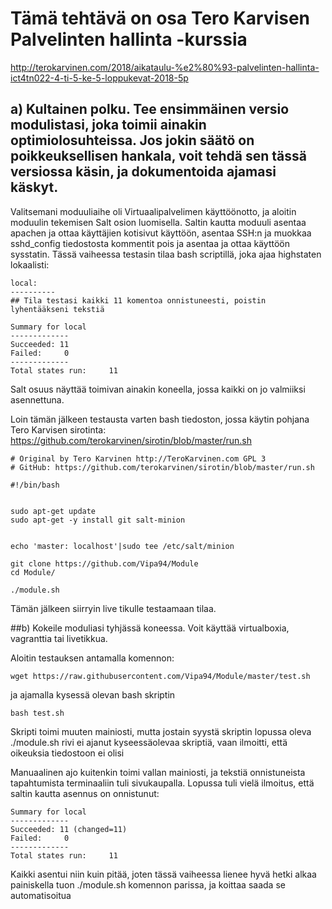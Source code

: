 # Tämä tehtävä on osa Tero Karvisen Palvelinten hallinta -kurssia
http://terokarvinen.com/2018/aikataulu-%e2%80%93-palvelinten-hallinta-ict4tn022-4-ti-5-ke-5-loppukevat-2018-5p

## a) Kultainen polku. Tee ensimmäinen versio modulistasi, joka toimii ainakin optimiolosuhteissa. Jos jokin säätö on poikkeuksellisen hankala, voit tehdä sen tässä versiossa käsin, ja dokumentoida ajamasi käskyt.

Valitsemani moduuliaihe oli Virtuaalipalvelimen käyttöönotto, ja aloitin moduulin tekemisen Salt osion luomisella.
Saltin kautta moduuli asentaa apachen ja ottaa käyttäjien kotisivut käyttöön, asentaa SSH:n ja muokkaa sshd_config tiedostosta kommentit pois ja asentaa ja ottaa käyttöön sysstatin.
Tässä vaiheessa testasin tilaa bash scriptillä, joka ajaa highstaten lokaalisti:

	local:
	----------
	## Tila testasi kaikki 11 komentoa onnistuneesti, poistin lyhentääkseni tekstiä

	Summary for local
	-------------
	Succeeded: 11
	Failed:     0
	-------------
	Total states run:     11


Salt osuus näyttää toimivan ainakin koneella, jossa kaikki on jo valmiiksi asennettuna.

Loin tämän jälkeen testausta varten bash tiedoston, jossa käytin pohjana Tero Karvisen sirotinta: https://github.com/terokarvinen/sirotin/blob/master/run.sh

	# Original by Tero Karvinen http://TeroKarvinen.com GPL 3
	# GitHub: https://github.com/terokarvinen/sirotin/blob/master/run.sh

	#!/bin/bash


	sudo apt-get update
	sudo apt-get -y install git salt-minion


	echo 'master: localhost'|sudo tee /etc/salt/minion

	git clone https://github.com/Vipa94/Module
	cd Module/

	./module.sh


Tämän jälkeen siirryin live tikulle testaamaan tilaa.

##b) Kokeile moduliasi tyhjässä koneessa. Voit käyttää virtualboxia, vagranttia tai livetikkua.



Aloitin testauksen antamalla komennon:

	wget https://raw.githubusercontent.com/Vipa94/Module/master/test.sh

ja ajamalla kysessä olevan bash skriptin

	bash test.sh

Skripti toimi muuten mainiosti, mutta jostain syystä skriptin lopussa oleva
./module.sh rivi ei ajanut kyseessäolevaa skriptiä, vaan ilmoitti, että oikeuksia tiedostoon ei olisi

Manuaalinen ajo kuitenkin toimi vallan mainiosti, ja tekstiä onnistuneista tapahtumista terminaaliin tuli sivukaupalla. Lopussa tuli vielä ilmoitus, että saltin kautta asennus on onnistunut:

	Summary for local
	-------------
	Succeeded: 11 (changed=11)
	Failed:     0
	-------------
	Total states run:     11

Kaikki asentui niin kuin pitää, joten tässä vaiheessa lienee hyvä hetki alkaa painiskella tuon
./module.sh komennon parissa, ja koittaa saada se automatisoitua
